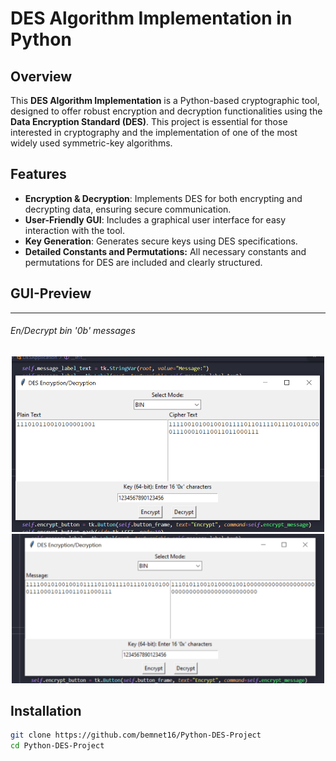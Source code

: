# DES Algorithm Implementation in Python

## Overview

This **DES Algorithm Implementation** is a Python-based cryptographic tool, designed to offer robust encryption and decryption functionalities using the **Data Encryption Standard (DES)**. This project is essential for those interested in cryptography and the implementation of one of the most widely used symmetric-key algorithms.

## Features

- **Encryption & Decryption**: Implements DES for both encrypting and decrypting data, ensuring secure communication.
- **User-Friendly GUI**: Includes a graphical user interface for easy interaction with the tool.
- **Key Generation**: Generates secure keys using DES specifications.
- **Detailed Constants and Permutations:** All necessary constants and permutations for DES are included and clearly structured.

## GUI-Preview
****
###### En/Decrypt bin '0b' messages
<p align="center">
<img src="https://github.com/bemnet16/Python-DES-Project/blob/GUI-Preview/screenshots/Screenshot%20(316).png" alt="Course Page" height="auto" width="500" />
<img src="https://github.com/bemnet16/Python-DES-Project/blob/GUI-Preview/screenshots/Screenshot%20(317).png" alt="Course Page" height="auto" width="500" />
</p>

## Installation

```bash
git clone https://github.com/bemnet16/Python-DES-Project
cd Python-DES-Project
